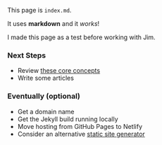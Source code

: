 This page is `index.md`. 

It uses **markdown** and it _works_!

I made this page as a test before working with Jim.

### Next Steps
* Review [these core concepts](concepts)
* Write some articles

### Eventually (optional)
* Get a domain name
* Get the Jekyll build running locally
* Move hosting from GitHub Pages to Netlify
* Consider an alternative [static site generator](https://jamstack.org/generators)
